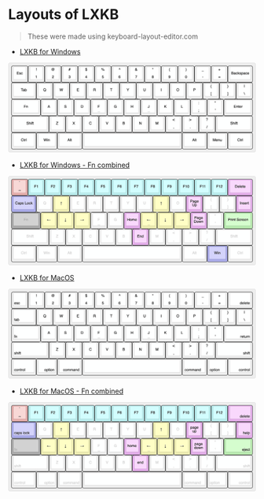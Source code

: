 # Layouts of LXKB
> These were made using keyboard-layout-editor.com

- [LXKB for Windows](http://www.keyboard-layout-editor.com/#/gists/499662763cf8b9fc48e7f24f23e9895a)
<p align="center">
<img src="./img/lxkb-windows.png" alt="LXKB for Windows">
<p>

- [LXKB for Windows - Fn combined](http://www.keyboard-layout-editor.com/#/gists/9ed083197440aef61fcd359ec48cc0b2)
<p align="center">
<img src="./img/lxkb-windows-fn.png" alt="LXKB for Windows">
<p>

- [LXKB for MacOS](http://www.keyboard-layout-editor.com/#/gists/e5a1952ee05224aab8b0ef7e21352cde)
<p align="center">
<img src="./img/lxkb-macos.png" alt="LXKB for Windows">
<p>

- [LXKB for MacOS - Fn combined](http://www.keyboard-layout-editor.com/#/gists/0dadb3639b67f5e03f305343836615cb)
<p align="center">
<img src="./img/lxkb-macos-fn.png" alt="LXKB for Windows">
<p>